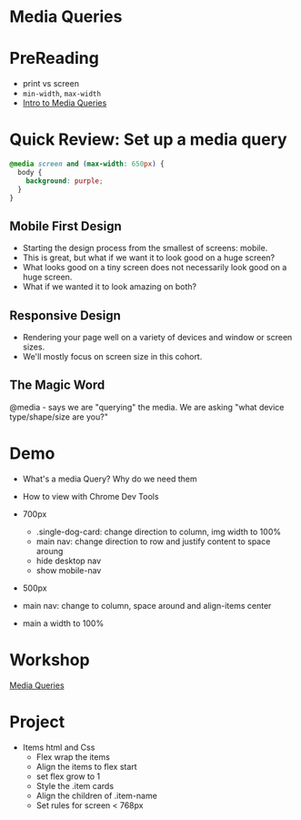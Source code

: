 # Media Queries 

# PreReading
- print vs screen
- `min-width`, `max-width`
- [Intro to Media Queries](https://www.digitalocean.com/community/tutorials/css-media-queries)

# Quick Review: Set up a media query
```css
@media screen and (max-width: 650px) {
  body {
    background: purple;
  }
}
```

## Mobile First Design
- Starting the design process from the smallest of screens: mobile. 
- This is great, but what if we want it to look good on a huge screen?
- What looks good on a tiny screen does not necessarily look good on a huge screen.
- What if we wanted it to look amazing on both?

## Responsive Design
- Rendering your page well on a variety of devices and window or screen sizes.  
- We'll mostly focus on screen size in this cohort.

## The Magic Word
@media - says we are "querying" the media.  We are asking "what device type/shape/size are you?" 

# Demo 
- What's a media Query? Why do we need them 
- How to view with Chrome Dev Tools
- 700px 
  - .single-dog-card: change direction to column, img width to 100%
  - main nav: change direction to row and justify content to space aroung
  - hide desktop nav
  - show mobile-nav
  
- 500px
 - main nav: change to column, space around and align-items center
 - main a width to 100%

# Workshop 
[Media Queries](https://learn.fullstackacademy.com/workshop/5e30aeeb326e9e00048348e5/content/5e30aeeb326e9e00048348f6/text)

# Project 
- Items html and Css
  - Flex wrap the items
  - Align the items to flex start
  - set flex grow to 1
  - Style the .item cards
  - Align the children of .item-name
  - Set rules for screen < 768px
